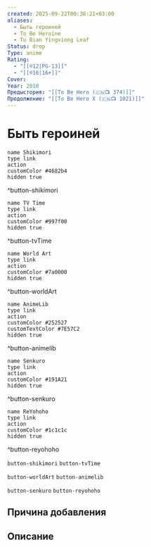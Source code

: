 ```yaml
---
created: 2025-09-22T00:38:21+03:00
aliases:
  - Быть героиней
  - To Be Heroine
  - Tu Bian Yingxiong Leaf
Status: drop
Type: anime
Rating:
  - "[[®️12|PG-13]]"
  - "[[®️16|16+]]"
Cover:
Year: 2018
Предыстория: "[[To Be Hero (🇨🇳📺 374)]]"
Продолжение: "[[To Be Hero X (🇨🇳📺 1021)]]"
---
```


# Быть героиней




```button
name Shikimori
type link
action 
customColor #4682b4
hidden true
```
^button-shikimori

```button
name TV Time
type link
action 
customColor #997f00
hidden true
```
^button-tvTime

```button
name World Art
type link
action 
customColor #7a0000
hidden true
```
^button-worldArt

```button
name AnimeLib
type link
action 
customColor #252527
customTextColor #7E57C2
hidden true
```
^button-animelib

```button
name Senkuro
type link
action 
customColor #191A21
hidden true
```
^button-senkuro

```button
name ReYohoho
type link
action 
customColor #1c1c1c
hidden true
```
^button-reyohoho



`button-shikimori` `button-tvTime`

`button-worldArt` `button-animelib`

`button-senkuro` `button-reyohoho`



## Причина добавления




## Описание



